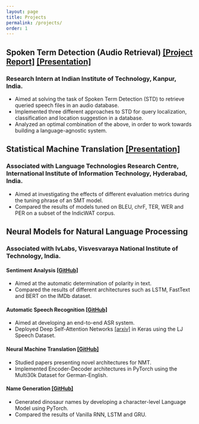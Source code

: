 ```yaml
---
layout: page
title: Projects
permalink: /projects/
order: 1
---
```


## Spoken Term Detection (Audio Retrieval) [[Project Report]](https://drive.google.com/file/d/1R1s4v7eVY_E23BnEazHlMeAqAmnNEr43/view?usp=sharing) [[Presentation]](https://drive.google.com/file/d/10bY3bLbavWcnO55Mnepy46Sl3WTqQLdn/view?usp=share_link)

### Research Intern at Indian Institute of Technology, Kanpur, India.
  * Aimed at solving the task of Spoken Term Detection (STD) to retrieve queried speech files in an audio database.
  * Implemented three different approaches to STD for query localization, classification and location suggestion in a database.
  * Analyzed an optimal combination of the above, in order to work towards building a language-agnostic system.

## Statistical Machine Translation [[Presentation]](https://drive.google.com/file/d/1ws3ViFsy404ads5mE8fe7KTQh-Peost-/view?usp=sharing)

### Associated with Language Technologies Research Centre, International Institute of Information Technology, Hyderabad, India. 
  * Aimed at investigating the effects of different evaluation metrics during the tuning phrase of an SMT model.
  * Compared the results of models tuned on BLEU, chrF, TER, WER and PER on a subset of the IndicWAT corpus.

## Neural Models for Natural Language Processing

### Associated with IvLabs, Visvesvaraya National Institute of Technology, India.

#### Sentiment Analysis [[GitHub]](https://github.com/IvLabs/Natural-Language-Processing/tree/master/text_classification)
* Aimed at the automatic determination of polarity in text.
* Compared the results of different architectures such as LSTM, FastText and BERT on the IMDb dataset.

#### Automatic Speech Recognition [[GitHub]](https://github.com/ThanmayJ/automatic-speech-recognition)
* Aimed at developing an end-to-end ASR system.
* Deployed Deep Self-Attention Networks [[arxiv]](https://arxiv.org/pdf/1904.13377.pdf) in Keras using the LJ Speech Dataset.

#### Neural Machine Translation [[GitHub]](https://github.com/IvLabs/Natural-Language-Processing/tree/master/neural_machine_translation#summary)
* Studied papers presenting novel architectures for NMT.
* Implemented Encoder-Decoder architectures in PyTorch using the Multi30k Dataset for German-English.

#### Name Generation [[GitHub]](https://github.com/IvLabs/Natural-Language-Processing/tree/master/char_rnns#summary)
* Generated dinosaur names by developing a character-level Language Model using PyTorch.
* Compared the results of Vanilla RNN, LSTM and GRU.